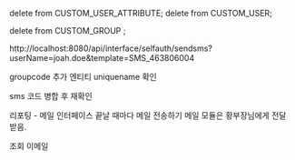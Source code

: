 delete from CUSTOM_USER_ATTRIBUTE;
delete from  CUSTOM_USER;

delete from CUSTOM_GROUP ;

http://localhost:8080/api/interface/selfauth/sendsms?userName=joah.doe&template=SMS_463806004



groupcode
추가 엔티티
uniquename 확인

sms 코드 병합 후 재확인

리포팅 - 메일
인터페이스 끝날 때마다 메일 전송하기
메일 모듈은 황부장님에게 전달 받음.

조회
이메일